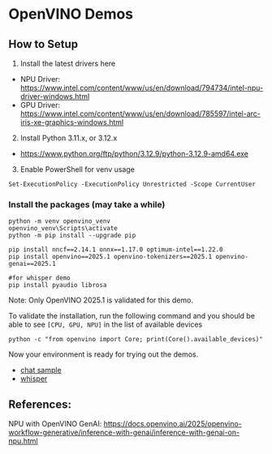 # OpenVINO Demos

## How to Setup

1. Install the latest drivers here
- NPU Driver: https://www.intel.com/content/www/us/en/download/794734/intel-npu-driver-windows.html
- GPU Driver: https://www.intel.com/content/www/us/en/download/785597/intel-arc-iris-xe-graphics-windows.html

2. Install Python 3.11.x, or 3.12.x
- https://www.python.org/ftp/python/3.12.9/python-3.12.9-amd64.exe

3. Enable PowerShell for venv usage
```
Set-ExecutionPolicy -ExecutionPolicy Unrestricted -Scope CurrentUser
```

### Install the packages (may take a while)
```
python -m venv openvino_venv
openvino_venv\Scripts\activate
python -m pip install --upgrade pip

pip install nncf==2.14.1 onnx==1.17.0 optimum-intel==1.22.0
pip install openvino==2025.1 openvino-tokenizers==2025.1 openvino-genai==2025.1

#for whisper demo
pip install pyaudio librosa
```
Note: Only OpenVINO 2025.1 is validated for this demo.

To validate the installation, run the following command and you should be able to see `[CPU, GPU, NPU]` in the list of available devices
```
python -c "from openvino import Core; print(Core().available_devices)"
```

Now your environment is ready for trying out the demos. 
- [chat sample](https://github.com/raymondlo84Fork/MSBuild2025/tree/main/openvino_genai/chat_sample)
- [whisper](https://github.com/raymondlo84Fork/MSBuild2025/tree/main/openvino_genai/whisper)

## References:
NPU with OpenVINO GenAI: https://docs.openvino.ai/2025/openvino-workflow-generative/inference-with-genai/inference-with-genai-on-npu.html
